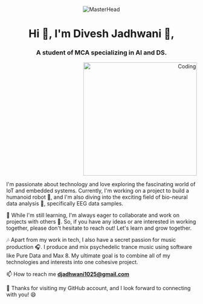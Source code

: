 <!---
d-hackmt/d-hackmt is a ✨ special ✨ repository because its `README.md` (this file) appears on your GitHub profile.
You can click the Preview link to take a look at your changes.
--->
<p align="center">
  <img src="https://cdn.dribbble.com/users/1708950/screenshots/4188877/developer_med.gif" alt="MasterHead">
</p>
<h1 align="center">Hi 👋, I'm Divesh Jadhwani 🧑‍,</h1>
<h3 align="center">A student of MCA specializing in AI and DS.</h3>
<p align="right">
  <img alt="Coding" width="300" src="https://miro.medium.com/max/1360/1*IRGHmiGsa16stedQvIaZfw.gif">
</p>

<!--- 🔭 I’m currently working on **Project to build a humanoid robot 🤖** --->

<p>I'm passionate about technology and love exploring the fascinating world of IoT and embedded systems. Currently, I'm working on a project to build a humanoid robot 🤖, and I'm also diving into the exciting field of bio-neural data analysis 🧠, specifically EEG data samples.</p>
<p>🌱 While I'm still learning, I'm always eager to collaborate and work on projects with others 🤝. So, if you have any ideas or are interested in working together, please don't hesitate to reach out! Let's learn and grow together.</p>
<p>🎶 Apart from my work in tech, I also have a secret passion for music production 🎧. I produce and mix psychedelic trance music using software like Pure Data and Max 8. My ultimate goal is to combine all of my technologies and interests into one cohesive project.</p>

📫 How to reach me **djadhwani1025@gmail.com**

🙏 Thanks for visiting my GitHub account, and I look forward to connecting with you! 😄

